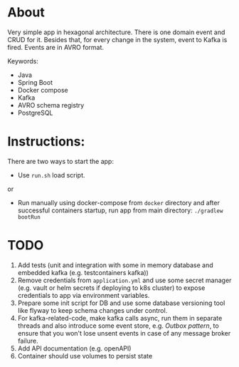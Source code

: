 # About
Very simple app in hexagonal architecture. There is one domain event and CRUD for it. Besides that, for every change in the system, event to Kafka is fired. Events are in AVRO format.

Keywords:
- Java
- Spring Boot
- Docker compose
- Kafka
- AVRO schema registry
- PostgreSQL

# Instructions:
There are two ways to start the app:
-  Use `run.sh` load script.
   
or
-  Run manually using docker-compose from `docker` directory and after successful containers startup, run app from main directory:
`./gradlew bootRun`


# TODO

1. Add tests (unit and integration with some in memory database and embedded kafka (e.g. testcontainers kafka))
2. Remove credentials from `application.yml` and use some secret manager (e.g. vault or helm secrets if deploying to k8s cluster) to expose credentials to app via environment variables.
3. Prepare some init script for DB and use some database versioning tool like flyway to keep schema changes under control.
4. For kafka-related-code, make kafka calls async, run them in separate threads and also introduce some event store, e.g. *Outbox pattern*, to ensure that you won't lose unsent events in case of any message broker failure.
5. Add API documentation (e.g. openAPI)
6. Container should use volumes to persist state